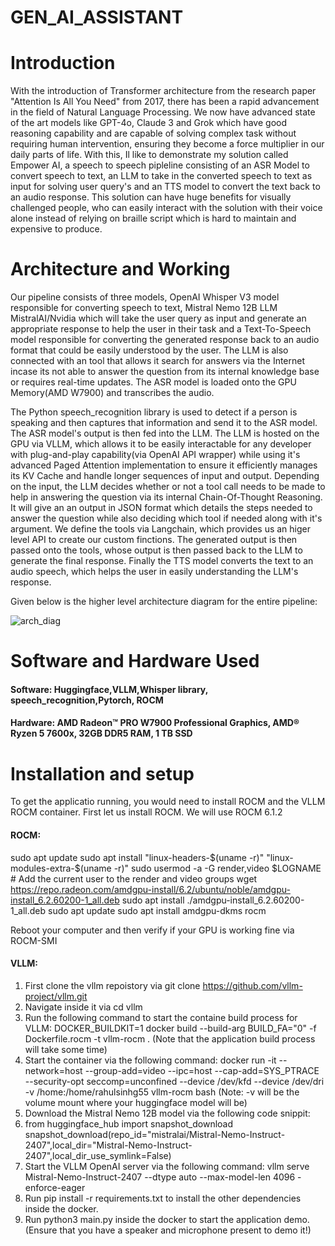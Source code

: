 # GEN_AI_ASSISTANT

# Introduction
With the introduction of Transformer architecture from the research paper "Attention Is All You Need" from 2017, there has been a rapid advancement in the field of Natural Language Processing. We now have advanced state of the art models like GPT-4o, Claude 3 and Grok which have good reasoning capability and are capable of solving complex task without requiring human intervention, ensuring they become a force multiplier in our daily parts of life. With this, Il like to demonstrate my solution called Empower AI, a speech to speech pipleline consisting of an ASR Model to convert speech to text, an LLM to take in the converted speech to text as input for solving user query's and an TTS model to convert the text back to an audio response. This solution can have huge benefits for visually challenged people, who can easily interact with the solution with their voice alone instead of relying on braille script which is hard to maintain and expensive to produce.

# Architecture and Working
Our pipeline consists of three models, OpenAI Whisper V3 model responsible for converting speech to text, Mistral Nemo 12B LLM MistralAI/Nvidia which will take the user query as input and generate an appropriate response to help the user in their task and a Text-To-Speech model responsible for converting the generated response back to an audio format that could be easily understood by the user. The LLM is also connected with an tool that allows it search for answers via the Internet incase its not able to answer the question from its internal knowledge base or requires real-time updates. The ASR model is loaded onto the GPU Memory(AMD W7900) and transcribes the audio.

The Python speech_recognition library is used to detect if a person is speaking and then captures that information and send it to the ASR model. The ASR model's output is then fed into the LLM. The LLM is hosted on the GPU via VLLM, which allows it to be easily interactable for any developer with plug-and-play capability(via OpenAI API wrapper) while using it's advanced Paged Attention implementation to ensure it efficiently manages its KV Cache and handle longer sequences of input and output. Depending on the input, the LLM decides whether or not a tool call needs to be made to help in answering the question via its internal Chain-Of-Thought Reasoning. It will give an an output in JSON format which details the steps needed to answer the question while also deciding which tool if needed along with it's argument. We define the tools via Langchain, which provides us an higer level API to create our custom finctions.  The generated output is then passed onto the tools, whose output is then passed back to the LLM to generate the final response. Finally the TTS model converts the text to an audio speech, which helps the user in easily understanding the LLM's response. 

Given below is the higher level architecture diagram for the entire pipeline:

![arch_diag](https://github.com/user-attachments/assets/73fc25c3-17a7-4e39-ac24-56c350e4947d)

# Software and Hardware Used

#### Software: Huggingface,VLLM,Whisper library, speech_recognition,Pytorch, ROCM
#### Hardware: AMD Radeon™ PRO W7900 Professional Graphics, AMD® Ryzen 5 7600x, 32GB DDR5 RAM, 1 TB SSD 

# Installation and setup
To get the applicatio running, you would need to install ROCM and the VLLM ROCM container. First let us install ROCM. We will use ROCM 6.1.2

#### ROCM: 
sudo apt update
sudo apt install "linux-headers-$(uname -r)" "linux-modules-extra-$(uname -r)"
sudo usermod -a -G render,video $LOGNAME # Add the current user to the render and video groups
wget https://repo.radeon.com/amdgpu-install/6.2/ubuntu/noble/amdgpu-install_6.2.60200-1_all.deb
sudo apt install ./amdgpu-install_6.2.60200-1_all.deb
sudo apt update
sudo apt install amdgpu-dkms rocm

Reboot your computer and then verify if your GPU is working fine via ROCM-SMI

#### VLLM:
1. First clone the vllm repoistory via git clone https://github.com/vllm-project/vllm.git
2. Navigate inside it via cd vllm
3. Run the following command to start the containe build process for VLLM: DOCKER_BUILDKIT=1 docker build --build-arg BUILD_FA="0" -f Dockerfile.rocm -t vllm-rocm . (Note that the application build process will take some time)
4. Start the container via the following command: docker run -it    --network=host    --group-add=video    --ipc=host    --cap-add=SYS_PTRACE    --security-opt seccomp=unconfined    --device /dev/kfd    --device /dev/dri    -v /home:/home/rahulsinhg55    vllm-rocm    bash (Note: -v will be the volume mount where your huggingface model will be)
5. Download the Mistral Nemo 12B model via the following code snippit:
6. from huggingface_hub import snapshot_download
  snapshot_download(repo_id="mistralai/Mistral-Nemo-Instruct-2407",local_dir="Mistral-Nemo-Instruct-2407",local_dir_use_symlink=False)
7. Start the VLLM OpenAI server via the following command: vllm serve Mistral-Nemo-Instruct-2407 --dtype auto --max-model-len 4096 -enforce-eager
8. Run pip install -r requirements.txt to install the other dependencies inside the docker.
9. Run python3 main.py inside the docker to start the application demo. (Ensure that you have a speaker and microphone present to demo it!)
